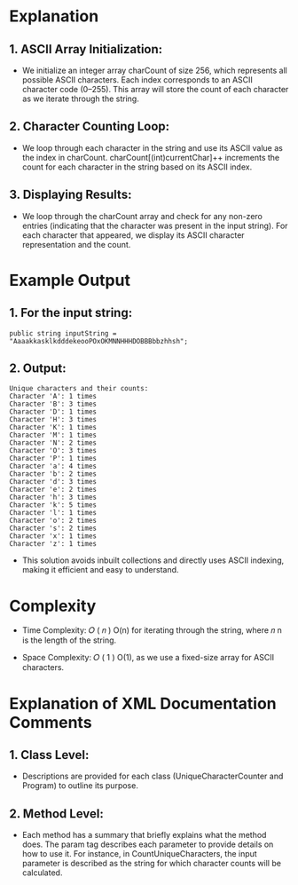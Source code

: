 ﻿# Explanation

## 1. ASCII Array Initialization:

- We initialize an integer array charCount of size 256, which represents all possible ASCII characters. Each index corresponds to an ASCII character code (0–255).
This array will store the count of each character as we iterate through the string.

## 2. Character Counting Loop:

- We loop through each character in the string and use its ASCII value as the index in charCount.
charCount[(int)currentChar]++ increments the count for each character in the string based on its ASCII index.

## 3. Displaying Results:

- We loop through the charCount array and check for any non-zero entries (indicating that the character was present in the input string).
For each character that appeared, we display its ASCII character representation and the count.

# Example Output

## 1. For the input string:

``` public string inputString = "AaaakkasklkdddekeooPOxOKMNNHHHDOBBBbbzhhsh"; ```

## 2. Output:

```
Unique characters and their counts:
Character 'A': 1 times
Character 'B': 3 times
Character 'D': 1 times
Character 'H': 3 times
Character 'K': 1 times
Character 'M': 1 times
Character 'N': 2 times
Character 'O': 3 times
Character 'P': 1 times
Character 'a': 4 times
Character 'b': 2 times
Character 'd': 3 times
Character 'e': 2 times
Character 'h': 3 times
Character 'k': 5 times
Character 'l': 1 times
Character 'o': 2 times
Character 's': 2 times
Character 'x': 1 times
Character 'z': 1 times
```

- This solution avoids inbuilt collections and directly uses ASCII indexing, making it efficient and easy to understand.

# Complexity

- Time Complexity: 
𝑂
(
𝑛
)
O(n) for iterating through the string, where 
𝑛
n is the length of the string.

- Space Complexity: 
𝑂
(
1
)
O(1), as we use a fixed-size array for ASCII characters.

# Explanation of XML Documentation Comments

## 1. Class Level: 
- Descriptions are provided for each class (UniqueCharacterCounter and Program) to outline its purpose.

## 2. Method Level: 
- Each method has a summary that briefly explains what the method does. The param tag describes each parameter to provide details on how to use it. For instance, in CountUniqueCharacters, the input parameter is described as the string for which character counts will be calculated.